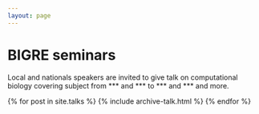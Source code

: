 ```yaml
---
layout: page
---
```


# BIGRE seminars 

Local and nationals speakers are invited to give talk on computational biology
covering subject from *** and *** to *** and *** and more. 

{% for post in site.talks %}
    {% include archive-talk.html %}
{% endfor %}

